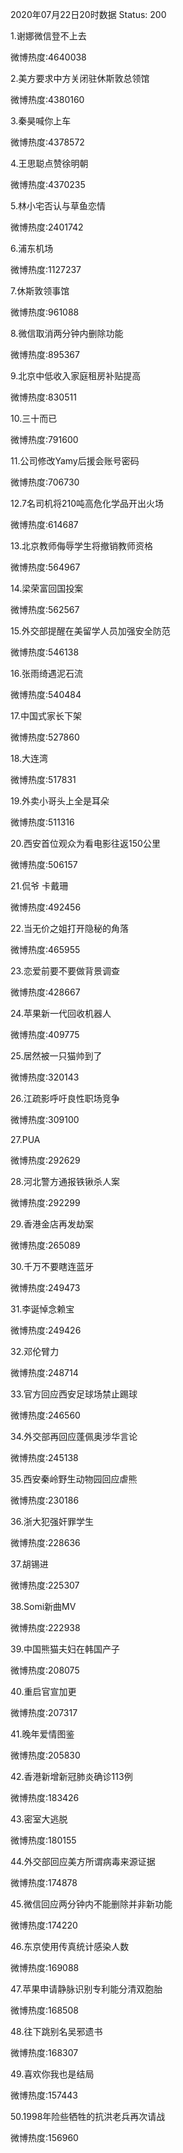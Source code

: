 2020年07月22日20时数据
Status: 200

1.谢娜微信登不上去

微博热度:4640038

2.美方要求中方关闭驻休斯敦总领馆

微博热度:4380160

3.秦昊喊你上车

微博热度:4378572

4.王思聪点赞徐明朝

微博热度:4370235

5.林小宅否认与草鱼恋情

微博热度:2401742

6.浦东机场

微博热度:1127237

7.休斯敦领事馆

微博热度:961088

8.微信取消两分钟内删除功能

微博热度:895367

9.北京中低收入家庭租房补贴提高

微博热度:830511

10.三十而已

微博热度:791600

11.公司修改Yamy后援会账号密码

微博热度:706730

12.7名司机将210吨高危化学品开出火场

微博热度:614687

13.北京教师侮辱学生将撤销教师资格

微博热度:564967

14.梁荣富回国投案

微博热度:562567

15.外交部提醒在美留学人员加强安全防范

微博热度:546138

16.张雨绮遇泥石流

微博热度:540484

17.中国式家长下架

微博热度:527860

18.大连湾

微博热度:517831

19.外卖小哥头上全是耳朵

微博热度:511316

20.西安首位观众为看电影往返150公里

微博热度:506157

21.侃爷 卡戴珊

微博热度:492456

22.当无价之姐打开隐秘的角落

微博热度:465955

23.恋爱前要不要做背景调查

微博热度:428667

24.苹果新一代回收机器人

微博热度:409775

25.居然被一只猫帅到了

微博热度:320143

26.江疏影呼吁良性职场竞争

微博热度:309100

27.PUA

微博热度:292629

28.河北警方通报铁锹杀人案

微博热度:292299

29.香港金店再发劫案

微博热度:265089

30.千万不要瞎连蓝牙

微博热度:249473

31.李诞悼念赖宝

微博热度:249426

32.邓伦臂力

微博热度:248714

33.官方回应西安足球场禁止踢球

微博热度:246560

34.外交部再回应蓬佩奥涉华言论

微博热度:245138

35.西安秦岭野生动物园回应虐熊

微博热度:230186

36.浙大犯强奸罪学生

微博热度:228636

37.胡锡进

微博热度:225307

38.Somi新曲MV

微博热度:222938

39.中国熊猫夫妇在韩国产子

微博热度:208075

40.重启官宣加更

微博热度:207317

41.晚年爱情图鉴

微博热度:205830

42.香港新增新冠肺炎确诊113例

微博热度:183426

43.密室大逃脱

微博热度:180155

44.外交部回应美方所谓病毒来源证据

微博热度:174878

45.微信回应两分钟内不能删除并非新功能

微博热度:174220

46.东京使用传真统计感染人数

微博热度:169088

47.苹果申请静脉识别专利能分清双胞胎

微博热度:168508

48.往下跳别名吴邪遗书

微博热度:168307

49.喜欢你我也是结局

微博热度:157443

50.1998年险些牺牲的抗洪老兵再次请战

微博热度:156960

